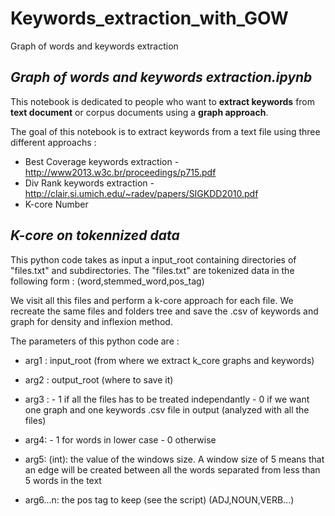 # Keywords_extraction_with_GOW
Graph of words and keywords extraction 

## ***Graph of words and keywords extraction.ipynb***

This notebook is dedicated to people who want to **extract keywords** from **text document** or corpus documents using a **graph approach**.

The goal of this notebook is to extract keywords from a text file using three different approachs :
- Best Coverage keywords extraction - http://www2013.w3c.br/proceedings/p715.pdf
- Div Rank keywords extraction - http://clair.si.umich.edu/~radev/papers/SIGKDD2010.pdf
- K-core Number 


## ***K-core on tokennized data***

This python code takes as input a input_root containing directories of "files.txt" and subdirectories.
The "files.txt" are tokenized data in the following form : (word,stemmed_word,pos_tag)

We visit all this files and perform a k-core approach for each file. 
We recreate the same files and folders tree and save the .csv of keywords and graph for density and inflexion method.

The parameters of this python code are :

- arg1 : input_root (from where we extract k_core graphs and keywords)

- arg2 : output_root (where to save it)

- arg3 : - 1 if all the files has to be treated independantly - 0 if we want one graph and one keywords .csv file in output (analyzed with all the files)
- arg4: - 1 for words in lower case - 0 otherwise
            
- arg5: (int): the value of the windows size. A window size of 5 means that an edge will be created between all the words separated from less than 5 words in the text

- arg6...n: the pos tag to keep (see the script) (ADJ,NOUN,VERB...)
